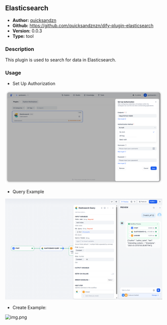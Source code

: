 ## Elasticsearch

- **Author:** [quicksandzn](https://github.com/quicksandznzn)
- **Github:** https://github.com/quicksandznzn/dify-plugin-elasticsearch
- **Version:** 0.0.3
- **Type:** tool

### Description

This plugin is used to search for data in Elasticsearch.

### Usage

- Set Up Authorization

![img.png](_assets/img-4.png)

- Query Example

![img.png](_assets/img-2.png)

- Create Example:

![img.png](_assets/img-3.png)